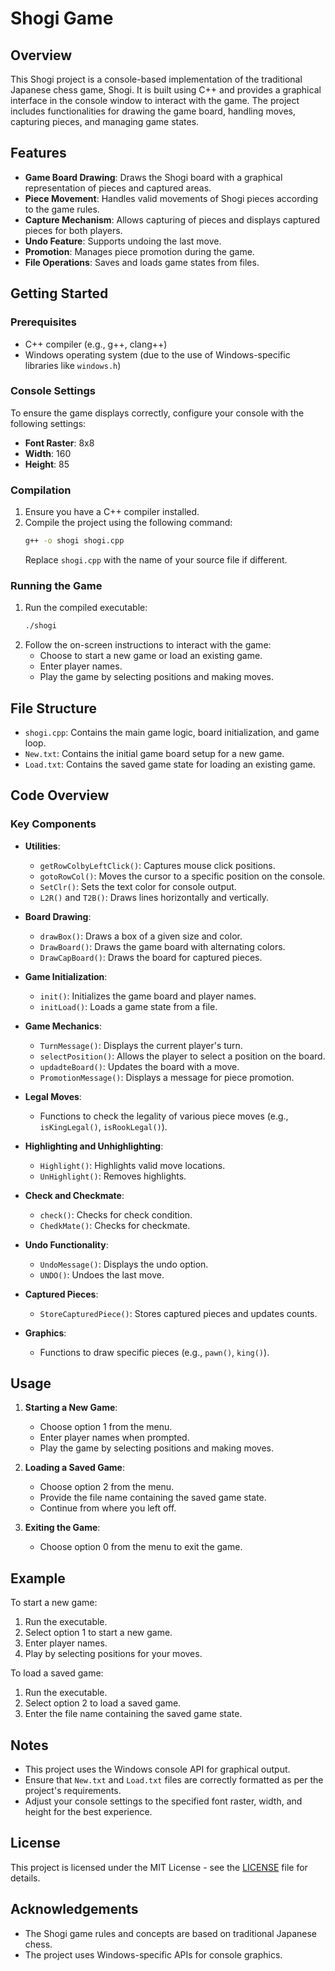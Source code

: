 
# Shogi Game

## Overview

This Shogi project is a console-based implementation of the traditional Japanese chess game, Shogi. It is built using C++ and provides a graphical interface in the console window to interact with the game. The project includes functionalities for drawing the game board, handling moves, capturing pieces, and managing game states.

## Features

- **Game Board Drawing**: Draws the Shogi board with a graphical representation of pieces and captured areas.
- **Piece Movement**: Handles valid movements of Shogi pieces according to the game rules.
- **Capture Mechanism**: Allows capturing of pieces and displays captured pieces for both players.
- **Undo Feature**: Supports undoing the last move.
- **Promotion**: Manages piece promotion during the game.
- **File Operations**: Saves and loads game states from files.

## Getting Started

### Prerequisites

- C++ compiler (e.g., g++, clang++)
- Windows operating system (due to the use of Windows-specific libraries like `windows.h`)

### Console Settings

To ensure the game displays correctly, configure your console with the following settings:

- **Font Raster**: 8x8
- **Width**: 160
- **Height**: 85

### Compilation

1. Ensure you have a C++ compiler installed.
2. Compile the project using the following command:
   ```bash
   g++ -o shogi shogi.cpp
   ```
   Replace `shogi.cpp` with the name of your source file if different.

### Running the Game

1. Run the compiled executable:
   ```bash
   ./shogi
   ```
2. Follow the on-screen instructions to interact with the game:
   - Choose to start a new game or load an existing game.
   - Enter player names.
   - Play the game by selecting positions and making moves.

## File Structure

- `shogi.cpp`: Contains the main game logic, board initialization, and game loop.
- `New.txt`: Contains the initial game board setup for a new game.
- `Load.txt`: Contains the saved game state for loading an existing game.

## Code Overview

### Key Components

- **Utilities**:
  - `getRowColbyLeftClick()`: Captures mouse click positions.
  - `gotoRowCol()`: Moves the cursor to a specific position on the console.
  - `SetClr()`: Sets the text color for console output.
  - `L2R()` and `T2B()`: Draws lines horizontally and vertically.

- **Board Drawing**:
  - `drawBox()`: Draws a box of a given size and color.
  - `DrawBoard()`: Draws the game board with alternating colors.
  - `DrawCapBoard()`: Draws the board for captured pieces.

- **Game Initialization**:
  - `init()`: Initializes the game board and player names.
  - `initLoad()`: Loads a game state from a file.

- **Game Mechanics**:
  - `TurnMessage()`: Displays the current player's turn.
  - `selectPosition()`: Allows the player to select a position on the board.
  - `updadteBoard()`: Updates the board with a move.
  - `PromotionMessage()`: Displays a message for piece promotion.

- **Legal Moves**:
  - Functions to check the legality of various piece moves (e.g., `isKingLegal()`, `isRookLegal()`).

- **Highlighting and Unhighlighting**:
  - `Highlight()`: Highlights valid move locations.
  - `UnHighlight()`: Removes highlights.

- **Check and Checkmate**:
  - `check()`: Checks for check condition.
  - `ChedkMate()`: Checks for checkmate.

- **Undo Functionality**:
  - `UndoMessage()`: Displays the undo option.
  - `UNDO()`: Undoes the last move.

- **Captured Pieces**:
  - `StoreCapturedPiece()`: Stores captured pieces and updates counts.

- **Graphics**:
  - Functions to draw specific pieces (e.g., `pawn()`, `king()`).

## Usage

1. **Starting a New Game**:
   - Choose option 1 from the menu.
   - Enter player names when prompted.
   - Play the game by selecting positions and making moves.

2. **Loading a Saved Game**:
   - Choose option 2 from the menu.
   - Provide the file name containing the saved game state.
   - Continue from where you left off.

3. **Exiting the Game**:
   - Choose option 0 from the menu to exit the game.

## Example

To start a new game:
1. Run the executable.
2. Select option 1 to start a new game.
3. Enter player names.
4. Play by selecting positions for your moves.

To load a saved game:
1. Run the executable.
2. Select option 2 to load a saved game.
3. Enter the file name containing the saved game state.

## Notes

- This project uses the Windows console API for graphical output.
- Ensure that `New.txt` and `Load.txt` files are correctly formatted as per the project's requirements.
- Adjust your console settings to the specified font raster, width, and height for the best experience.

## License

This project is licensed under the MIT License - see the [LICENSE](LICENSE) file for details.

## Acknowledgements

- The Shogi game rules and concepts are based on traditional Japanese chess.
- The project uses Windows-specific APIs for console graphics.

